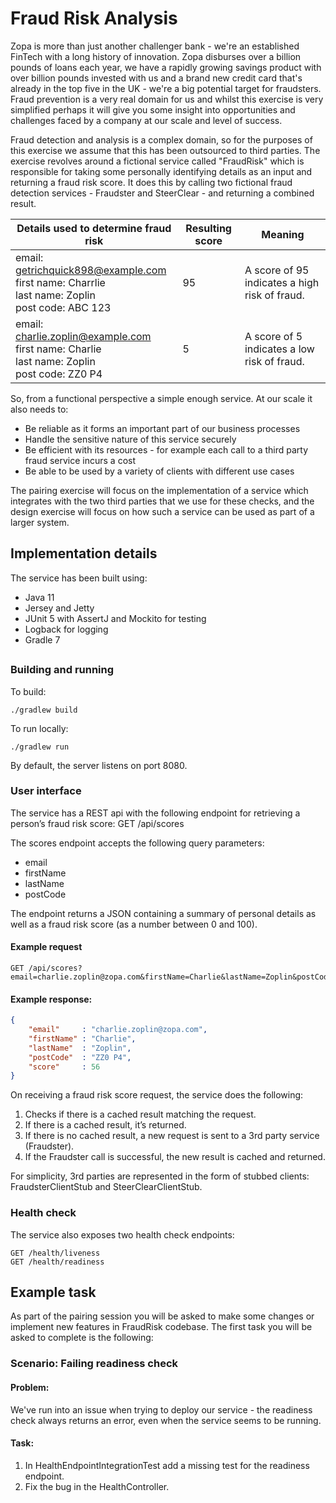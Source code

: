 # Fraud Risk Analysis

Zopa is more than just another challenger bank - we're an established FinTech with a long history of innovation. Zopa disburses over a billion pounds of loans each year, we have a rapidly growing savings product with over billion pounds invested with us and a brand new credit card that's already in the top five in the UK  - we're a big potential target for fraudsters. Fraud prevention is a very real domain for us and whilst this exercise is very simplified perhaps it will give you some insight into opportunities and challenges faced by a company at our scale and level of success.

Fraud detection and analysis is a complex domain, so for the purposes of this exercise we assume that this has been outsourced to third parties. The exercise revolves around a fictional service called "FraudRisk" which is responsible for taking some personally identifying details as an input and returning a fraud risk score. It does this by calling two fictional fraud detection services - Fraudster and SteerClear - and returning a combined result.


| Details used to determine fraud risk | Resulting score | Meaning |
|---|---|---|
| email: getrichquick898@example.com<br>first name: Charrlie<br>last name: Zoplin<br>post code: ABC 123 | 95 | A score of 95 indicates a high risk of fraud. |
| email: charlie.zoplin@example.com<br>first name: Charlie<br>last name: Zoplin<br> post code: ZZ0 P4 | 5 | A score of 5 indicates a low risk of fraud. |

So, from a functional perspective a simple enough service. At our scale it also needs to:

- Be reliable as it forms an important part of our business processes
- Handle the sensitive nature of this service securely
- Be efficient with its resources - for example each call to a third party fraud service incurs a cost
- Be able to be used by a variety of clients with different use cases

The pairing exercise will focus on the implementation of a service which integrates with the two third parties that we use for these checks, and the design exercise will focus on how such a service can be used as part of a larger system.

##
## Implementation details

The service has been built using:
- Java 11
- Jersey and Jetty
- JUnit 5 with AssertJ and Mockito for testing
- Logback for logging
- Gradle 7

##
### Building and running

To build:

`./gradlew build`

To run locally:

`./gradlew run`

By default, the server listens on port 8080.

###
### User interface

The service has a REST api with the following endpoint for retrieving a person’s fraud risk score:
GET /api/scores

The scores endpoint accepts the following query parameters:
- email
- firstName
- lastName
- postCode

The endpoint returns a JSON containing a summary of personal details as well as a fraud risk score (as a number between 0 and 100).


#### Example request
``` 
GET /api/scores?email=charlie.zoplin@zopa.com&firstName=Charlie&lastName=Zoplin&postCode=ZZ0%20P4
```


#### Example response:
``` json
{
    "email"     : "charlie.zoplin@zopa.com",
    "firstName" : "Charlie",
    "lastName"  : "Zoplin",
    "postCode"  : "ZZ0 P4",
    "score"     : 56
}
```

On receiving a fraud risk score request, the service does the following:
1. Checks if there is a cached result matching the request.
2. If there is a cached result, it’s returned.
3. If there is no cached result, a new request is sent to a 3rd party service (Fraudster).
4. If the Fraudster call is successful, the new result is cached and returned.

For simplicity, 3rd parties are represented in the form of stubbed clients: FraudsterClientStub and SteerClearClientStub.


###
### Health check

The service also exposes two health check endpoints:
```
GET /health/liveness
GET /health/readiness
```

##
## Example task

As part of the pairing session you will be asked to make some changes or implement new features in FraudRisk codebase.
The first task you will be asked to complete is the following:

### Scenario: Failing readiness check

#### Problem:
We've run into an issue when trying to deploy our service - the readiness check always returns an error, even when the service seems to be running.

#### Task:
1. In HealthEndpointIntegrationTest add a missing test for the readiness endpoint.
2. Fix the bug in the HealthController.
